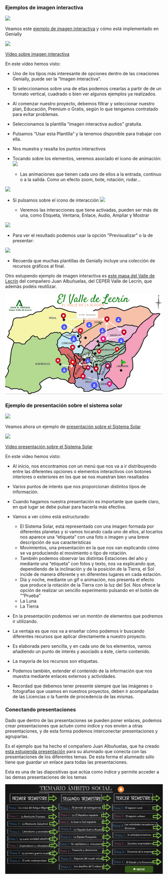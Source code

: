 ### Ejemplos de imagen interactiva 

![](https://raw.githubusercontent.com/javacasm/Iniciacion-Herramientas-Digitales-Aula/main/images/genially-ejemplo-imagen-interactiva.png)

Veamos este [ejemplo de imagen interactiva](https://view.genial.ly/65b1651b59ea3e0014f1eef8/interactive-image-imagen-interactiva-audios) y cómo está implementado en Genially


[![](https://raw.githubusercontent.com/javacasm/Iniciacion-Herramientas-Digitales-Aula/main/images/portada-3.2.imagen-interactiva.png)](https://drive.google.com/file/d/1Iw711h9qLZHATZY6h6nM2HOVM5UEyrrg/view?usp=drivesdk)

[Vídeo sobre imagen interactiva](https://drive.google.com/file/d/1Iw711h9qLZHATZY6h6nM2HOVM5UEyrrg/view?usp=drivesdk)

En este vídeo hemos visto:

* Uno de los tipos más interesante de opciones dentro de las creaciones Genially, puede ser la “Imagen interactiva”. 
* Si seleccionamos sobre una de ellas podemos crearlas a partir de de un formato vertical, cuadrado o bien ver algunos ejemplos ya realizados.
* Al comenzar nuestro proyecto, debemos filtrar y seleccionar nuestro plan, Educación, Premium o Gratis, según lo que tengamos contratado para evitar problemas.
* Seleccionamos la plantilla “imagen interactiva audios” gratuíta. 
* Pulsamos “Usar esta Plantilla” y la tenemos disponible para trabajar con ella. 
* Nos muestra y resalta los puntos interactivos 
* Tocando sobre los elementos, veremos asociado el icono de animación:
![](https://raw.githubusercontent.com/javacasm/Iniciacion-Herramientas-Digitales-Aula/main/images/genially-icono-animacion.png)
 
   - Las animaciones que tienen cada uno de ellos a la entrada, continuo o a la salida. Como un efecto zoom, bote, rotación, rodar…

![](https://raw.githubusercontent.com/javacasm/Iniciacion-Herramientas-Digitales-Aula/main/images/genially-tipos-animacion.png)

* Si pulsamos sobre el icono de interacción
![](https://raw.githubusercontent.com/javacasm/Iniciacion-Herramientas-Digitales-Aula/main/images/genially-icono-interaccion.png)

   - Veremos las interacciones que tiene activadas, pueden ser más de una, como Etiqueta, Ventana, Enlace, Audio, Ampliar y Mostrar

![](https://raw.githubusercontent.com/javacasm/Iniciacion-Herramientas-Digitales-Aula/main/images/genially-tipos-interactividad.png)

* Para ver el resultado podemos usar la opción "Previsualizar" o la de presentar:

![](https://raw.githubusercontent.com/javacasm/Iniciacion-Herramientas-Digitales-Aula/main/images/genially-icono-previsualizar.png)

* Recuerda que muchas plantillas de Genially incluye una colección de recursos gráficos al final.

Otro estupendo ejemplo de imagen interactiva es [este mapa del Valle de Lecrín](https://view.genial.ly/5d7777107791bd0f88ca59b5/interactive-content-el-valle-de-lecrin) del compañero Juan Albuñuelas, del CEPER Valle de Lecrín, que además podéis reutilizar.

![](./images/genially-ejemploe-valle-lecrin.png)


### Ejemplo de presentación sobre el sistema solar

![](https://raw.githubusercontent.com/javacasm/Iniciacion-Herramientas-Digitales-Aula/main/images/genially-ejemplo-sistema-solar.png)

Veamos ahora  un ejemplo de [presentación sobre el Sistema Solar](https://view.genial.ly/5dc793d0fd67900fa17458c3/guide-lpsistema-solar)

[![](https://raw.githubusercontent.com/javacasm/Iniciacion-Herramientas-Digitales-Aula/main/images/portada-3.2.Ejemplo-presentacion-multiles-paginas.png)](https://drive.google.com/file/d/1O92KlIKHkz7Sgjgr3yaqPcBPofvJon8C/view?usp=drivesdk)

[Vídeo presentación sobre el Sistema Solar](https://drive.google.com/file/d/1O92KlIKHkz7Sgjgr3yaqPcBPofvJon8C/view?usp=drivesdk)

En este vídeo hemos visto:

* Al inicio, nos encontramos con un menú que nos va a ir distribuyendo entre las diferentes opciones o elementos interactivos con botones interiores o exteriores en los que se nos muestran bien resaltados
* Varios puntos de interés que nos proporcionan distintos tipos de información. 
* Cuando hagamos nuestra presentación es importante que quede claro, en qué lugar se debe pulsar para hacerla más efectiva.
* Vamos a ver cómo está estructurado:

   - El Sistema Solar, está representado con una imagen formada por diferentes planetas  y si vamos tocando cada uno de ellos, al tocarlos nos aparece una “etiqueta” con una foto o imagen y una breve descripción de sus características
   - Movimientos, una presentación en la que nos van explicando cómo se va produciendo el movimiento o tipo de  rotación. 
   - También podemos observar las distintas Estaciones del año y mediante una “etiqueta” con fotos y texto, nos va explicando que, dependiendo de la inclinación y de la posición de la Tierra, el Sol incide de manera diferente y en diferentes lugares en cada estación.
   - Día y noche, mediante un gif o animación, nos presenta el efecto que produce la rotación de la Tierra con la luz del Sol. Nos ofrece la opción de realizar un sencillo experimento pulsando en el botón de ”“Prueba”
   - La Luna
   - La Tierra

* En la presentación podemos ver un montón de elementos que podremos ir utilizando. 
* La ventaja es que nos va a enseñar cómo podemos ir buscando diferentes recursos que aplicar directamente a nuestro proyecto. 
* Es elaborada pero sencilla, y en cada uno de los elementos, vamos añadiendo un punto de interés y asociado a éste, cierto contenido.
* La mayoría de los recursos son etiquetas.
* Podemos también, extender el contenido de la información que nos muestra mediante enlaces externos y actividades.
* Recordad que debemos tener presente siempre que las imágenes o fotografías que usamos en nuestros proyectos, deben ir acompañadas de las Licencias o la fuente de procedencia de las mismas.


### Conectando presentaciones

Dado que dentro de las presentaciones se pueden poner enlaces,  podemos crear presentaciones que actuén como índice y nos envíen a otras presentaciones, y de esta forma podemos interconectar presentaciones y agruparlas.

Es el ejemplo que ha hecho el compañero Juan Albuñuelas, que ha creado [esta estupenda presentación](https://view.genial.ly/5ecbee0d944bf10d53ca45fd/presentation-presentacion-ambito-sociales-esa) para su alumnado que conecta con las presentaciones de los diferentes temas. De esta forma el alumnado sólo tiene que guardar un enlace para todas las presentaciones.

Esta es una de las diapositivas que actúa como índice y permite acceder a las demas presentaciones de los temas

![](./images/genially-ejemplo-indices.png)


